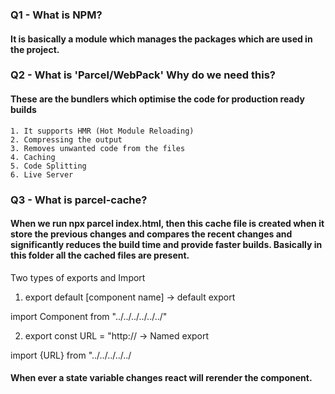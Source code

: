 ### Q1 - What is NPM?

#### It is basically a module which manages the packages which are used in the project.

### Q2 - What is 'Parcel/WebPack' Why do we need this?

#### These are the bundlers which optimise the code for production ready builds

    1. It supports HMR (Hot Module Reloading)
    2. Compressing the output
    3. Removes unwanted code from the files
    4. Caching
    5. Code Splitting
    6. Live Server

### Q3 - What is parcel-cache?

#### When we run npx parcel index.html, then this cache file is created when it store the previous changes and compares the recent changes and significantly reduces the build time and provide faster builds. Basically in this folder all the cached files are present.

Two types of exports and Import

1. export default [component name] -> default export

import Component from "../../../../../../"

2. export const URL = "http:// -> Named export

import {URL} from "../../../../../

#### When ever a state variable changes react will rerender the component.
